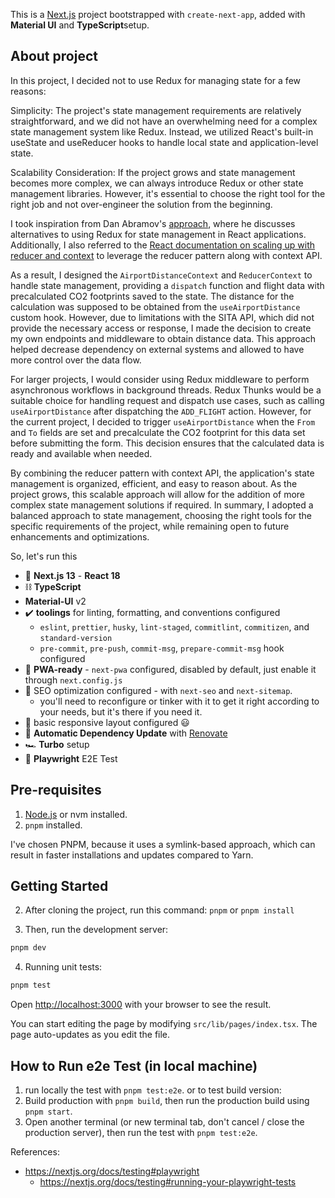 
<div>
  <p>This is a <a href="https://nextjs.org/" target="_blank">Next.js</a> project bootstrapped with <code>create-next-app</code>, added with <b>Material UI</b> and <b>TypeScript</b>setup. <br/></p>

</div>

## About project

In this project, I decided not to use Redux for managing state for a few reasons:

Simplicity: The project's state management requirements are relatively straightforward, and we did not have an overwhelming need for a complex state management system like Redux. Instead, we utilized React's built-in useState and useReducer hooks to handle local state and application-level state.

Scalability Consideration: If the project grows and state management becomes more complex, we can always introduce Redux or other state management libraries. However, it's essential to choose the right tool for the right job and not over-engineer the solution from the beginning.

I took inspiration from Dan Abramov's <a href="https://medium.com/@dan_abramov/you-might-not-need-redux-be46360cf367">approach</a>, where he discusses alternatives to using Redux for state management in React applications. Additionally, I also referred to the <a href="https://react.dev/learn/scaling-up-with-reducer-and-context">React documentation on scaling up with reducer and context</a> to leverage the reducer pattern along with context API.

As a result, I designed the `AirportDistanceContext` and `ReducerContext` to handle state management, providing a `dispatch` function and flight data with precalculated CO2 footprints saved to the state. The distance for the calculation was supposed to be obtained from the `useAirportDistance` custom hook. However, due to limitations with the SITA API, which did not provide the necessary access or response, I made the decision to create my own endpoints and middleware to obtain distance data. This approach helped decrease dependency on external systems and allowed to have more control over the data flow.

For larger projects, I would consider using Redux middleware to perform asynchronous workflows in background threads. Redux Thunks would be a suitable choice for handling request and dispatch use cases, such as calling `useAirportDistance` after dispatching the `ADD_FLIGHT` action. However, for the current project, I decided to trigger `useAirportDistance` when the `From` and `To` fields are set and precalculate the CO2 footprint for this data set before submitting the form. This decision ensures that the calculated data is ready and available when needed.

By combining the reducer pattern with context API, the application's state management is organized, efficient, and easy to reason about. As the project grows, this scalable approach will allow for the addition of more complex state management solutions if required. In summary, I adopted a balanced approach to state management, choosing the right tools for the specific requirements of the project, while remaining open to future enhancements and optimizations.

So, let's run this

- 🚀 **Next.js 13** - **React 18**
- ⛓️ **TypeScript**
- **Material-UI** v2
- ✔️ **toolings** for linting, formatting, and conventions configured 
  - `eslint`, `prettier`, `husky`, `lint-staged`, `commitlint`, `commitizen`, and `standard-version`
  - `pre-commit`, `pre-push`, `commit-msg`, `prepare-commit-msg` hook configured
- 📱 **PWA-ready** - `next-pwa` configured, disabled by default, just enable it through `next.config.js`
- 🔎 SEO optimization configured - with `next-seo` and `next-sitemap`. 
  - you'll need to reconfigure or tinker with it to get it right according to your needs, but it's there if you need it.
- 🎨 basic responsive layout configured 😃
- 🤖 **Automatic Dependency Update** with [Renovate](https://renovatebot.com/) 
- 🏎️ **Turbo** setup
- 🧪 **Playwright** E2E Test


## Pre-requisites

1. [Node.js](https://nodejs.org/en/) or nvm installed.
2. `pnpm` installed.

I've chosen PNPM, because it uses a symlink-based approach, which can result in faster installations and updates compared to Yarn.
## Getting Started

2. After cloning the project, run this command: `pnpm` or `pnpm install`

3. Then, run the development server:

```bash
pnpm dev
```

4. Running unit tests:

```bash
pnpm test
```

Open [http://localhost:3000](http://localhost:3000) with your browser to see the result.

You can start editing the page by modifying `src/lib/pages/index.tsx`. The page auto-updates as you edit the file.

## How to Run e2e Test (in local machine)
1. run locally the test with `pnpm test:e2e`.
or to test build version:
1. Build production with `pnpm build`, then run the production build using `pnpm start`.
2. Open another terminal (or new terminal tab, don't cancel / close the production server), then run the test with `pnpm test:e2e`.


References:

- https://nextjs.org/docs/testing#playwright
  - https://nextjs.org/docs/testing#running-your-playwright-tests
